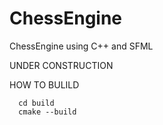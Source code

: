 # ChessEngine
ChessEngine using C++ and SFML

UNDER CONSTRUCTION


HOW TO BULILD

      cd build
      cmake --build 
      
